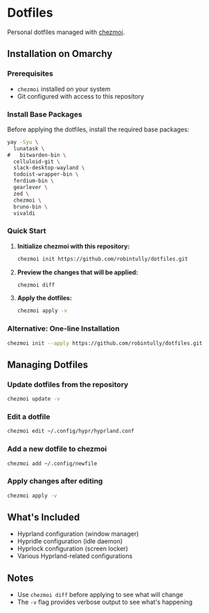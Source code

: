# Dotfiles

Personal dotfiles managed with [chezmoi](https://www.chezmoi.io/).

## Installation on Omarchy

### Prerequisites

- `chezmoi` installed on your system
- Git configured with access to this repository

### Install Base Packages

Before applying the dotfiles, install the required base packages:

```bash
yay -Syu \
  lunatask \
#   bitwarden-bin \
  celluloid-git \
  slack-desktop-wayland \
  todoist-wrapper-bin \
  ferdium-bin \
  gearlever \
  zed \
  chezmoi \
  bruno-bin \
  vivaldi
```

### Quick Start

1. **Initialize chezmoi with this repository:**
   ```bash
   chezmoi init https://github.com/robintully/dotfiles.git
   ```

2. **Preview the changes that will be applied:**
   ```bash
   chezmoi diff
   ```

3. **Apply the dotfiles:**
   ```bash
   chezmoi apply -v
   ```

### Alternative: One-line Installation

```bash
chezmoi init --apply https://github.com/robintully/dotfiles.git
```

## Managing Dotfiles

### Update dotfiles from the repository

```bash
chezmoi update -v
```

### Edit a dotfile

```bash
chezmoi edit ~/.config/hypr/hyprland.conf
```

### Add a new dotfile to chezmoi

```bash
chezmoi add ~/.config/newfile
```

### Apply changes after editing

```bash
chezmoi apply -v
```

## What's Included

- Hyprland configuration (window manager)
- Hypridle configuration (idle daemon)
- Hyprlock configuration (screen locker)
- Various Hyprland-related configurations

## Notes

- Use `chezmoi diff` before applying to see what will change
- The `-v` flag provides verbose output to see what's happening
